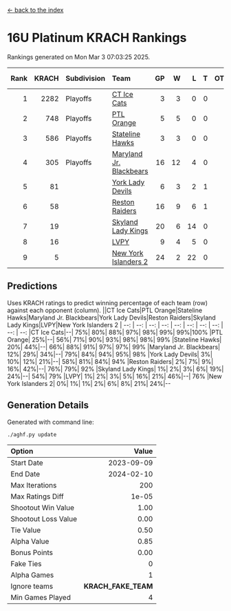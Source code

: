 [<- back to the index](readme.md)
# 16U Platinum KRACH Rankings
Rankings generated on Mon Mar  3 07:03:25 2025.

Rank|KRACH|Subdivision|Team|GP|W|L|T|OTW|OTL|SoS|Exp Wins|Win Diff
---:|---:|:---|:---|---:|---:|---:|---:|---:|---:|---:|---:|---:
1|2282|Playoffs|[CT Ice Cats](https://gamesheetstats.com/seasons/3663/teams/140846/schedule)|3|3|0|0|0|0|95|3.8|-0.0
2|748|Playoffs|[PTL Orange](https://gamesheetstats.com/seasons/3663/teams/140842/schedule)|5|5|0|0|0|0|20|5.9|0.0
3|586|Playoffs|[Stateline Hawks](https://gamesheetstats.com/seasons/3663/teams/140840/schedule)|3|3|0|0|0|0|23|3.9|0.0
4|305|Playoffs|[Maryland Jr. Blackbears](https://gamesheetstats.com/seasons/3663/teams/140848/schedule)|16|12|4|0|0|1|470|12.8|-0.0
5|81||[York Lady Devils](https://gamesheetstats.com/seasons/3663/teams/140845/schedule)|6|3|2|1|0|1|79|4.4|0.0
6|58||[Reston Raiders](https://gamesheetstats.com/seasons/3663/teams/140850/schedule)|16|9|6|1|1|0|238|10.4|0.0
7|19||[Skyland Lady Kings](https://gamesheetstats.com/seasons/3663/teams/140849/schedule)|20|6|14|0|2|0|213|6.9|0.0
8|16||[LVPY](https://gamesheetstats.com/seasons/3663/teams/140844/schedule)|9|4|5|0|0|1|74|4.9|0.0
9|5||[New York Islanders 2](https://gamesheetstats.com/seasons/3663/teams/140851/schedule)|24|2|22|0|0|1|249|2.9|0.0

## Predictions
Uses KRACH ratings to predict winning percentage of each team (row) against each opponent (column).
||CT Ice Cats|PTL Orange|Stateline Hawks|Maryland Jr. Blackbears|York Lady Devils|Reston Raiders|Skyland Lady Kings|LVPY|New York Islanders 2
| --: | --: | --: | --: | --: | --: | --: | --: | --: | --: 
|CT Ice Cats|--| 75%| 80%| 88%| 97%| 98%| 99%| 99%|100%
|PTL Orange| 25%|--| 56%| 71%| 90%| 93%| 98%| 98%| 99%
|Stateline Hawks| 20%| 44%|--| 66%| 88%| 91%| 97%| 97%| 99%
|Maryland Jr. Blackbears| 12%| 29%| 34%|--| 79%| 84%| 94%| 95%| 98%
|York Lady Devils|  3%| 10%| 12%| 21%|--| 58%| 81%| 84%| 94%
|Reston Raiders|  2%|  7%|  9%| 16%| 42%|--| 76%| 79%| 92%
|Skyland Lady Kings|  1%|  2%|  3%|  6%| 19%| 24%|--| 54%| 79%
|LVPY|  1%|  2%|  3%|  5%| 16%| 21%| 46%|--| 76%
|New York Islanders 2|  0%|  1%|  1%|  2%|  6%|  8%| 21%| 24%|--

## Generation Details

Generated with command line:
```
./aghf.py update
```

| Option | Value |
| :----- | ----: |
| Start Date | 2023-09-09 |
| End Date | 2024-02-10 |
| Max Iterations | 200 |
| Max Ratings Diff | 1e-05 |
| Shootout Win Value | 1.00 |
| Shootout Loss Value | 0.00 |
| Tie Value | 0.50 |
| Alpha Value | 0.85 |
| Bonus Points | 0.00 |
| Fake Ties | 0 |
| Alpha Games | 1 |
| Ignore teams | __KRACH_FAKE_TEAM__ |
| Min Games Played | 4 |

